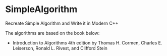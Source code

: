 # SimpleAlgorithm
Recreate Simple Algorithm and Write it in Modern C++


The algorithms are based on the book below:

 * Introduction to Algorithms 4th edition by Thomas H. Cormen, Charles E. Leiserson, Ronald L. Rivest, and Clifford Stein

